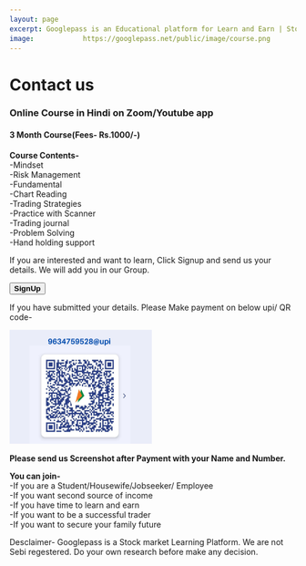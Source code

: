 ```yaml
---
layout: page
excerpt: Googlepass is an Educational platform for Learn and Earn | Stock Market | Live Trading | Investment Ideas | Second Income Source | Option Strategies| Grow Your Money | Trading strategies | Price Action | Trading BTSTT.
image:            https://googlepass.net/public/image/course.png
---
```


# Contact us

<h3>Online Course in Hindi on Zoom/Youtube app</h3>

<h4> 3 Month Course(Fees- Rs.1000/-)</h4>

<b>Course Contents-</b><br>
  -Mindset<br>
  -Risk Management<br>
  -Fundamental<br>
  -Chart Reading<br>
  -Trading Strategies<br>
  -Practice with Scanner<br>
  -Trading journal<br>
  -Problem Solving<br>
  -Hand holding support<br>

<p>If you are interested and want to learn, Click Signup and send us your details. We will add you in our Group.</p>
  
<button onclick="window.open('(https://form.jotform.com/230123549488460)','_self');"><b>SignUp</b></button>

<p>If you have submitted your details. Please Make payment on below upi/ QR code-

<a href="/public/image/qrcode.png"><img src="/public/image/qrcode.png" border="0" width="250" height="200" alt="qrcode"></a>
        
<p><b>Please send us Screenshot after Payment with your Name and Number.</b><br></p>

<b>You can join-</b><br>
  -If you are a Student/Housewife/Jobseeker/ Employee<br>
  -If you want second source of income<br>
  -If you have time to learn and earn <br>
  -If you want to be a successful trader<br>
  -If you want to secure your family future<br>
  
<p>Desclaimer- Googlepass is a Stock market Learning Platform. We are not Sebi regestered. Do your own research before make any decision.</p><br>
  
<div class="sharethis-inline-follow-buttons"></div>


